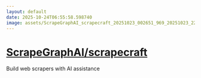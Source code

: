 ```yaml
---
layout: default
date: 2025-10-24T06:55:58.598740
image: assets/ScrapeGraphAI_scrapecraft_20251023_002651_969_20251023_222119_def1c8--20251024T002228436--cropped.png
---
```


# [ScrapeGraphAI/scrapecraft](https://github.com/ScrapeGraphAI/scrapecraft/)

Build web scrapers with AI assistance
